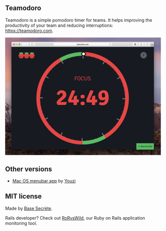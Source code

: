## Teamodoro
Teamodoro is a simple pomodoro timer for teams. It helps improving the productivity of your team and reducing interruptions: https://teamodoro.com.

![Teamodoro screenshot](/images/teamodoro_screenshot.jpg)

## Other versions
- [Mac OS menubar app](https://github.com/youzi/teamodoro-mac) by [Youzi](https://github.com/youzi)

## MIT license

Made by [Base Secrète](https://basesecrete.com).

Rails developer? Check out [RoRvsWild](https://www.rorvswild.com), our Ruby on Rails application monitoring tool.
